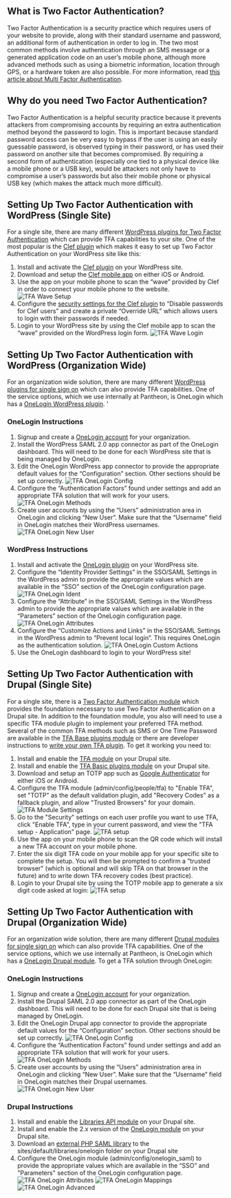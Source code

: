 ## What is Two Factor Authentication?

Two Factor Authentication is a security practice which requires users of your website to provide, along with their standard username and password, an additional form of authentication in order to log in. The two most common methods involve authentication through an SMS message or a generated application code on an user’s mobile phone, although more advanced methods such as using a biometric information, location through GPS, or a hardware token are also possible. For more information, read [this article about Multi Factor Authentication](http://drupalwatchdog.com/volume-2/issue-2/multi-factor-authentication).

## Why do you need Two Factor Authentication?

Two Factor Authentication is a helpful security practice because it prevents attackers from compromising accounts by requiring an extra authentication method beyond the password to login. This is important because standard password access can be very easy to bypass if the user is using an easily guessable password, is observed typing in their password, or has used their password on another site that becomes compromised. By requiring a second form of authentication (especially one tied to a physical device like a mobile phone or a USB key), would be attackers not only have to compromise a user’s passwords but also their mobile phone or physical USB key (which makes the attack much more difficult). 

## Setting Up Two Factor Authentication with WordPress (Single Site)

For a single site, there are many different [WordPress plugins for Two Factor Authentication](https://wordpress.org/plugins/tags/two-factor-authentication) which can provide TFA capabilities to your site. One of the most popular is the [Clef plugin](https://wordpress.org/plugins/wpclef/) which makes it easy to set up Two Factor Authentication on your WordPress site like this:

1. Install and activate the [Clef plugin](https://wordpress.org/plugins/wpclef/) on your WordPress site.
2. Download and setup the [Clef mobile app](https://getclef.com/apps/) on either iOS or Android.
3. Use the app on your mobile phone to scan the “wave” provided by Clef in order to connect your mobile phone to the website.
![TFA Wave Setup](../assets/images/tfa-wave-setup.png)
4. Configure the [security settings for the Clef plugin](http://support.getclef.com/article/60-recommended-password-settings-for-clef-wordpress-plugin) to “Disable passwords for Clef users” and create a private “Override URL” which allows users to login with their passwords if needed. 
5. Login to your WordPress site by using the Clef mobile app to scan the “wave” provided on the WordPress login form.
![TFA Wave Login](../assets/images/tfa-wave-login.png)


## Setting Up Two Factor Authentication with WordPress (Organization Wide)

For an organization wide solution, there are many different [WordPress plugins for single sign on](https://wordpress.org/plugins/tags/single-sign-on) which can also provide TFA capabilities. One of the service options, which we use internally at Pantheon, is OneLogin which has a [OneLogin WordPress plugin](https://wordpress.org/plugins/onelogin-saml-sso/). '

### OneLogin Instructions

1. Signup and create a [OneLogin account](https://www.onelogin.com/) for your organization.
2. Install the WordPress SAML 2.0 app connector as part of the OneLogin dashboard. This will need to be done for each WordPress site that is being managed by OneLogin.
3. Edit the OneLogin WordPress app connector to provide the appropriate default values for the “Configuration” section. Other sections should be set up correctly. 
![TFA OneLogin Config](../assets/images/tfa-wp-onelogin-config.png)
4. Configure the “Authentication Factors” found under settings and add an appropriate TFA solution that will work for your users.
![TFA OneLogin Methods](../assets/images/tfa-onelogin-tfa-methods.png)
5. Create user accounts by using the “Users” administration area in OneLogin and clicking “New User”. Make sure that the “Username” field in OneLogin matches their WordPress usernames.
![TFA OneLogin New User](../assets/images/tfa-onelogin-new-user.png)

### WordPress Instructions

1. Install and activate the [OneLogin plugin](https://wordpress.org/plugins/onelogin-saml-sso/) on your WordPress site.
2. Configure the “Identity Provider Settings” in the SSO/SAML Settings in the WordPress admin to provide the appropriate values which are available in the “SSO” section of the OneLogin configuration page.
![TFA OneLogin Ident](../assets/images/tfa-wp-onelogin-ident.png)
3. Configure the “Attribute” in the SSO/SAML Settings in the WordPress admin to provide the appropriate values which are available in the “Parameters” section of the OneLogin configuration page.
![TFA OneLogin Attributes](../assets/images/tfa-wp-onelogin-attribute.png)
4. Configure the “Customize Actions and Links” in the SSO/SAML Settings in the WordPress admin to “Prevent local login”. This requires OneLogin as the authentication solution.
![TFA OneLogin Custom Actions](../assets/images/tfa-onelogin-custom-actions.png)
5. Use the OneLogin dashboard to login to your WordPress site! 

## Setting Up Two Factor Authentication with Drupal (Single Site)

For a single site, there is a [Two Factor Authentication module](https://www.drupal.org/project/tfa) which provides the foundation necessary to use Two Factor Authentication on a Drupal site. In addition to the foundation module, you also will need to use a specific TFA module plugin to implement your preferred TFA method. Several of the common TFA methods such as SMS or One Time Password are available in the [TFA Base plugins module](https://www.drupal.org/project/tfa_basic) or there are developer instructions to [write your own TFA plugin](https://www.drupal.org/node/1663240#dev). To get it working you need to:

1. Install and enable the [TFA module](https://www.drupal.org/project/tfa) on your Drupal site.
2. Install and enable the [TFA Basic plugins module](https://www.drupal.org/project/tfa_basic) on your Drupal site.
3. Download and setup an TOTP app such as [Google Authenticator](https://support.google.com/accounts/answer/1066447?hl=en) for either iOS or Android.
3. Configure the TFA module (admin/config/people/tfa) to "Enable TFA", set "TOTP" as the default validation plugin, add "Recovery Codes" as a fallback plugin, and allow "Trusted Browsers" for your domain.
![TFA Module Settings](../assets/images/tfa-drupal-module-settings.png)
4. Go to the "Security" settings on each user profile you want to use TFA, click "Enable TFA", type in your current password, and view the "TFA setup - Application" page.
![TFA setup](../assets/images/tfa-drupal-otp-setup.png)
5. Use the app on your mobile phone to scan the QR code which will install a new TFA account on your mobile phone.
6. Enter the six digit TFA code on your mobile app for your specific site to complete the setup. You will then be prompted to confirm a "trusted browser" (which is optional and will skip TFA on that browser in the future) and to write down TFA recovery codes (best practice).
7. Login to your Drupal site by using the TOTP mobile app to generate a six digit code asked at login:
![TFA setup](../assets/images/tfa-drupal-login.png)


## Setting Up Two Factor Authentication with Drupal (Organization Wide)

For an organization wide solution, there are many different [Drupal modules for single sign on](https://groups.drupal.org/node/182004) which can also provide TFA capabilities. One of the service options, which we use internally at Pantheon, is OneLogin which has a [OneLogin Drupal module](https://www.drupal.org/project/onelogin). To get a TFA solution through OneLogin:

### OneLogin Instructions

1. Signup and create a [OneLogin account](https://www.onelogin.com/) for your organization.
2. Install the Drupal SAML 2.0 app connector as part of the OneLogin dashboard. This will need to be done for each Drupal site that is being managed by OneLogin.
3. Edit the OneLogin Drupal app connector to provide the appropriate default values for the “Configuration” section. Other sections should be set up correctly. 
![TFA OneLogin Config](../assets/images/tfa-drupal-onelogin-config.png)
4. Configure the “Authentication Factors” found under settings and add an appropriate TFA solution that will work for your users.
![TFA OneLogin Methods](../assets/images/tfa-onelogin-tfa-methods.png)
5. Create user accounts by using the “Users” administration area in OneLogin and clicking “New User”. Make sure that the “Username” field in OneLogin matches their Drupal usernames.
![TFA OneLogin New User](../assets/images/tfa-onelogin-new-user.png)

### Drupal Instructions

1. Install and enable the [Libraries API module](https://www.drupal.org/project/libraries) on your Drupal site.
2. Install and enable the 2.x version of the [OneLogin module](https://www.drupal.org/project/onelogin) on your Drupal site. 
3. Download an [external PHP SAML library](https://github.com/onelogin/php-saml/releases) to the sites/default/libraries/onelogin folder on your Drupal site
4. Configure the OneLogin module (admin/config/onelogin_saml) to provide the appropriate values which are available in the “SSO” and "Parameters" section of the OneLogin configuration page.
![TFA OneLogin Attributes](../assets/images/tfa-drupal-onelogin-attribute.png)
![TFA OneLogin Mappings](../assets/images/tfa-drupal-onelogin-mapping.png)
![TFA OneLogin Advanced](../assets/images/tfa-drupal-onelogin-advanced.png)